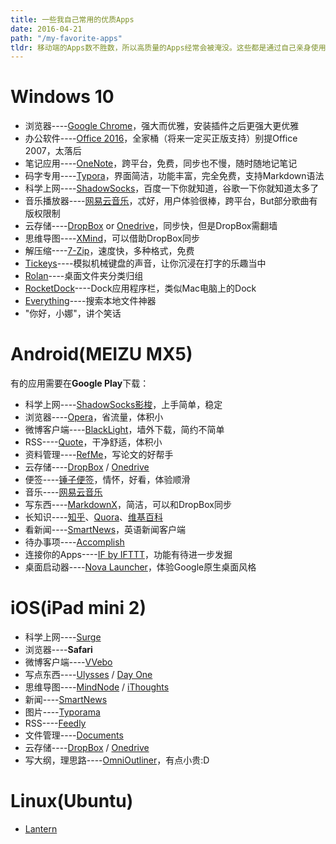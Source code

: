 ```yaml
---
title: 一些我自己常用的优质Apps
date: 2016-04-21
path: "/my-favorite-apps"
tldr: 移动端的Apps数不胜数，所以高质量的Apps经常会被淹没。这些都是通过自己亲身使用，感觉很顺手且颜值也高的应用，推荐给大家喽。
---
```


# Windows 10

- 浏览器----[Google Chrome](https://www.google.com/chrome/browser/desktop/index.html)，强大而优雅，安装插件之后更强大更优雅
- 办公软件----[Office 2016](https://www.office.com/)，全家桶（将来一定买正版支持）别提Office 2007，太落后
- 笔记应用----[OneNote](https://www.onenote.com/)，跨平台，免费，同步也不慢，随时随地记笔记
- 码字专用----[Typora](https://www.typora.io/)，界面简洁，功能丰富，完全免费，支持Markdown语法
- 科学上网----[ShadowSocks](https://shadowsocks.com/client.html)，百度一下你就知道，谷歌一下你就知道太多了
- 音乐播放器----[网易云音乐](http://music.163.com/)，忒好，用户体验很棒，跨平台，But部分歌曲有版权限制
- 云存储----[DropBox](https://www.dropbox.com/) or [Onedrive](https://onedrive.live.com/)，同步快，但是DropBox需翻墙
- 思维导图----[XMind](http://www.xmind.net/download/)，可以借助DropBox同步
- 解压缩----[7-Zip](http://www.7-zip.org/)，速度快，多种格式，免费
- [Tickeys](http://www.yingdev.com/projects/tickeys)----模拟机械键盘的声音，让你沉浸在打字的乐趣当中
- [Rolan](http://www.irolan.com/)----桌面文件夹分类归组
- [RocketDock](http://rocketdock.com/)----Dock应用程序栏，类似Mac电脑上的Dock
- [Everything](https://www.voidtools.com/)----搜索本地文件神器
- "你好，小娜"，讲个笑话

# Android(MEIZU MX5)

有的应用需要在**Google Play**下载： <!-- more -->

- 科学上网----[ShadowSocks影梭](https://play.google.com/store/apps/details?id=com.github.shadowsocks)，上手简单，稳定
- 浏览器----[Opera](http://www.opera.com/zh-cn/mobile/operabrowser)，省流量，体积小
- 微博客户端----[BlackLight](https://play.google.com/store/apps/details?id=us.shandian.blacklight)，墙外下载，简约不简单
- RSS----[Quote](https://play.google.com/store/apps/details?id=it.mvilla.android.quote)，干净舒适，体积小
- 资料管理----[RefMe](https://play.google.com/store/apps/details?id=co.refme)，写论文的好帮手
- 云存储----[DropBox](https://play.google.com/store/apps/details?id=com.dropbox.android&hl=zh-cn) / [Onedrive](https://play.google.com/store/apps/details?id=com.microsoft.skydrive&hl=zh-cn)
- 便签----[锤子便签](http://www.smartisan.com/apps/notes)，情怀，好看，体验顺滑
- 音乐----[网易云音乐](http://music.163.com/#/download)
- 写东西----[MarkdownX](https://play.google.com/store/apps/details?id=com.ryeeeeee.markdownx)，简洁，可以和DropBox同步
- 长知识----[知乎](http://www.zhihu.com/app/)、[Quora](https://play.google.com/store/apps/details?id=com.quora.android)、[维基百科](https://play.google.com/store/apps/details?id=org.wikipedia)
- 看新闻----[SmartNews](https://play.google.com/store/apps/details?id=jp.gocro.smartnews.android)，英语新闻客户端
- 待办事项----[Accomplish](https://play.google.com/store/apps/details?id=com.accomplish)
- 连接你的Apps----[IF by IFTTT](https://play.google.com/store/apps/details?id=com.ifttt.ifttt)，功能有待进一步发掘
- 桌面启动器----[Nova Launcher](https://play.google.com/store/apps/details?id=com.teslacoilsw.launcher&hl=zh-CN)，体验Google原生桌面风格

# iOS(iPad mini 2)

- 科学上网----[Surge](https://itunes.apple.com/us/app/surge-web-developer-tool-proxy/id1040100637?mt=8)
- 浏览器----**Safari**
- 微博客户端----[VVebo](https://itunes.apple.com/us/app/vvebo-wei-bo-ke-hu-duan/id670910957?mt=8)
- 写点东西----[Ulysses](https://itunes.apple.com/cn/app/ulysses/id950335311?mt=8&ign-mpt=uo%3D4) / [Day One](https://itunes.apple.com/cn/app/day-one-2-ri-ji-+-bi-ji/id1044867788?mt=8&ign-mpt=uo%3D4)
- 思维导图----[MindNode](https://itunes.apple.com/us/app/mindnode-delightful-mind-mapping/id312220102?mt=8) / [iThoughts](https://itunes.apple.com/us/app/ithoughts-mindmap/id866786833?mt=8)
- 新闻----[SmartNews](https://itunes.apple.com/us/app/id579581125)
- 图片----[Typorama](https://itunes.apple.com/us/app/typorama-typography-generator/id978659937?mt=8)
- RSS----[Feedly](https://itunes.apple.com/us/app/feedly/id396069556)
- 文件管理----[Documents](https://itunes.apple.com/us/app/documents-5-fast-pdf-reader/id364901807?mt=8)
- 云存储----[DropBox](https://itunes.apple.com/cn/app/dropbox/id327630330?mt=8) / [Onedrive](https://itunes.apple.com/cn/app/skydrive/id477537958?ls=1&mt=8)
- 写大纲，理思路----[OmniOutliner](https://itunes.apple.com/cn/app/omnioutliner-pro/id404647179?mt=12)，有点小贵:D

# Linux(Ubuntu)

- [Lantern](https://github.com/getlantern/lantern)
